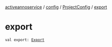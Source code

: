 [activeannoservice](../../index.md) / [config](../index.md) / [ProjectConfig](index.md) / [export](./export.md)

# export

`val export: `[`Export`](../-export/index.md)